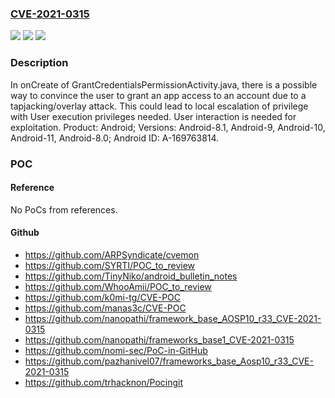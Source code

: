 ### [CVE-2021-0315](https://cve.mitre.org/cgi-bin/cvename.cgi?name=CVE-2021-0315)
![](https://img.shields.io/static/v1?label=Product&message=Android&color=blue)
![](https://img.shields.io/static/v1?label=Version&message=n%2Fa&color=blue)
![](https://img.shields.io/static/v1?label=Vulnerability&message=Elevation%20of%20privilege&color=brighgreen)

### Description

In onCreate of GrantCredentialsPermissionActivity.java, there is a possible way to convince the user to grant an app access to an account due to a tapjacking/overlay attack. This could lead to local escalation of privilege with User execution privileges needed. User interaction is needed for exploitation. Product: Android; Versions: Android-8.1, Android-9, Android-10, Android-11, Android-8.0; Android ID: A-169763814.

### POC

#### Reference
No PoCs from references.

#### Github
- https://github.com/ARPSyndicate/cvemon
- https://github.com/SYRTI/POC_to_review
- https://github.com/TinyNiko/android_bulletin_notes
- https://github.com/WhooAmii/POC_to_review
- https://github.com/k0mi-tg/CVE-POC
- https://github.com/manas3c/CVE-POC
- https://github.com/nanopathi/framework_base_AOSP10_r33_CVE-2021-0315
- https://github.com/nanopathi/frameworks_base1_CVE-2021-0315
- https://github.com/nomi-sec/PoC-in-GitHub
- https://github.com/pazhanivel07/frameworks_base_Aosp10_r33_CVE-2021-0315
- https://github.com/trhacknon/Pocingit

